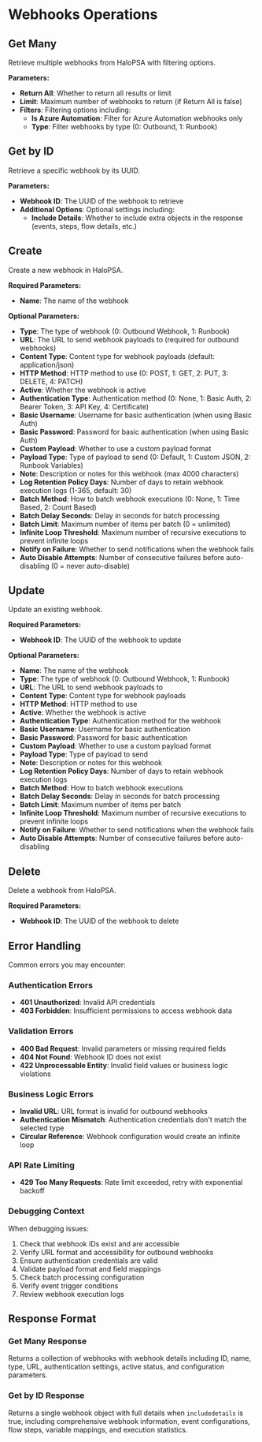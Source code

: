 # Webhooks Operations

## Get Many

Retrieve multiple webhooks from HaloPSA with filtering options.

**Parameters:**
- **Return All**: Whether to return all results or limit
- **Limit**: Maximum number of webhooks to return (if Return All is false)
- **Filters**: Filtering options including:
  - **Is Azure Automation**: Filter for Azure Automation webhooks only
  - **Type**: Filter webhooks by type (0: Outbound, 1: Runbook)


## Get by ID

Retrieve a specific webhook by its UUID.

**Parameters:**
- **Webhook ID**: The UUID of the webhook to retrieve
- **Additional Options**: Optional settings including:
  - **Include Details**: Whether to include extra objects in the response (events, steps, flow details, etc.)


## Create

Create a new webhook in HaloPSA.

**Required Parameters:**
- **Name**: The name of the webhook

**Optional Parameters:**
- **Type**: The type of webhook (0: Outbound Webhook, 1: Runbook)
- **URL**: The URL to send webhook payloads to (required for outbound webhooks)
- **Content Type**: Content type for webhook payloads (default: application/json)
- **HTTP Method**: HTTP method to use (0: POST, 1: GET, 2: PUT, 3: DELETE, 4: PATCH)
- **Active**: Whether the webhook is active
- **Authentication Type**: Authentication method (0: None, 1: Basic Auth, 2: Bearer Token, 3: API Key, 4: Certificate)
- **Basic Username**: Username for basic authentication (when using Basic Auth)
- **Basic Password**: Password for basic authentication (when using Basic Auth)
- **Custom Payload**: Whether to use a custom payload format
- **Payload Type**: Type of payload to send (0: Default, 1: Custom JSON, 2: Runbook Variables)
- **Note**: Description or notes for this webhook (max 4000 characters)
- **Log Retention Policy Days**: Number of days to retain webhook execution logs (1-365, default: 30)
- **Batch Method**: How to batch webhook executions (0: None, 1: Time Based, 2: Count Based)
- **Batch Delay Seconds**: Delay in seconds for batch processing
- **Batch Limit**: Maximum number of items per batch (0 = unlimited)
- **Infinite Loop Threshold**: Maximum number of recursive executions to prevent infinite loops
- **Notify on Failure**: Whether to send notifications when the webhook fails
- **Auto Disable Attempts**: Number of consecutive failures before auto-disabling (0 = never auto-disable)


## Update

Update an existing webhook.

**Required Parameters:**
- **Webhook ID**: The UUID of the webhook to update

**Optional Parameters:**
- **Name**: The name of the webhook
- **Type**: The type of webhook (0: Outbound Webhook, 1: Runbook)
- **URL**: The URL to send webhook payloads to
- **Content Type**: Content type for webhook payloads
- **HTTP Method**: HTTP method to use
- **Active**: Whether the webhook is active
- **Authentication Type**: Authentication method for the webhook
- **Basic Username**: Username for basic authentication
- **Basic Password**: Password for basic authentication
- **Custom Payload**: Whether to use a custom payload format
- **Payload Type**: Type of payload to send
- **Note**: Description or notes for this webhook
- **Log Retention Policy Days**: Number of days to retain webhook execution logs
- **Batch Method**: How to batch webhook executions
- **Batch Delay Seconds**: Delay in seconds for batch processing
- **Batch Limit**: Maximum number of items per batch
- **Infinite Loop Threshold**: Maximum number of recursive executions to prevent infinite loops
- **Notify on Failure**: Whether to send notifications when the webhook fails
- **Auto Disable Attempts**: Number of consecutive failures before auto-disabling


## Delete

Delete a webhook from HaloPSA.

**Required Parameters:**
- **Webhook ID**: The UUID of the webhook to delete


## Error Handling

Common errors you may encounter:

### Authentication Errors
- **401 Unauthorized**: Invalid API credentials
- **403 Forbidden**: Insufficient permissions to access webhook data

### Validation Errors
- **400 Bad Request**: Invalid parameters or missing required fields
- **404 Not Found**: Webhook ID does not exist
- **422 Unprocessable Entity**: Invalid field values or business logic violations

### Business Logic Errors
- **Invalid URL**: URL format is invalid for outbound webhooks
- **Authentication Mismatch**: Authentication credentials don't match the selected type
- **Circular Reference**: Webhook configuration would create an infinite loop

### API Rate Limiting
- **429 Too Many Requests**: Rate limit exceeded, retry with exponential backoff

### Debugging Context
When debugging issues:
1. Check that webhook IDs exist and are accessible
2. Verify URL format and accessibility for outbound webhooks
3. Ensure authentication credentials are valid
4. Validate payload format and field mappings
5. Check batch processing configuration
6. Verify event trigger conditions
7. Review webhook execution logs

## Response Format

### Get Many Response
Returns a collection of webhooks with webhook details including ID, name, type, URL, authentication settings, active status, and configuration parameters.

### Get by ID Response
Returns a single webhook object with full details when `includedetails` is true, including comprehensive webhook information, event configurations, flow steps, variable mappings, and execution statistics.